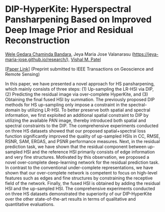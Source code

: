 # DIP-HyperKite: Hyperspectral Pansharpening Based on Improved Deep Image Prior and  Residual Reconstruction
[Wele Gedara Chaminda Bandara](https://www.researchgate.net/profile/Chaminda-Bandara-4), Jeya Maria Jose Valanarasu (https://jeya-maria-jose.github.io/research/), [Vishal M. Patel](http://www.rci.rutgers.edu/~vmp93/)

[[Paper Link](https://arxiv.org/abs/2107.02630)] (Preprint submitted to IEEE Transactions on Geoscience and Remote Sensing)

In this paper, we have presented a novel approach for HS pansharpening, which mainly consists of three steps: (1) Up-sampling the LR-HSI via DIP, (2) Predicting the residual image via over-complete HyperKite, and (3) Obtaining the final fused HSI by summation. The previously proposed DIP methods for HS up-sampling only impose a constraint in the spectral-domain  by utilizing LR-HSI. To better preserve both spatial and spectral information, we first exploited an additional spatial constraint to DIP by utilizing the available PAN image, thereby introduced both spatial and spectral constraints to the DIP. The comprehensive experiments conducted on three HS datasets showed that our proposed spatial+spectral loss function significantly improved the quality of up-sampled HSIs in CC, RMSE, RSNR, SAM, ERGAS, and PSNR performance measures. Next, in the residual prediction task, we have shown that the residual component between  up-sampled HSI and the reference HSI primarily consists of edge information and very fine structures. Motivated by this observation, we proposed a novel over-complete deep-learning network for the residual prediction task. In contrast to the conventional under-complete representations, we have shown that our over-complete network is competent to focus on high-level features such as edges and fine structures by constraining the receptive field of the network. Finally, the fused HSI is obtained by adding the residual HSI and the up-sampled HSI. The comprehensive experiments conducted on three HS datasets demonstrated the superiority of our DIP-HyperKite over the other state-of-the-art results in terms of qualitative and quantitative evaluations.

